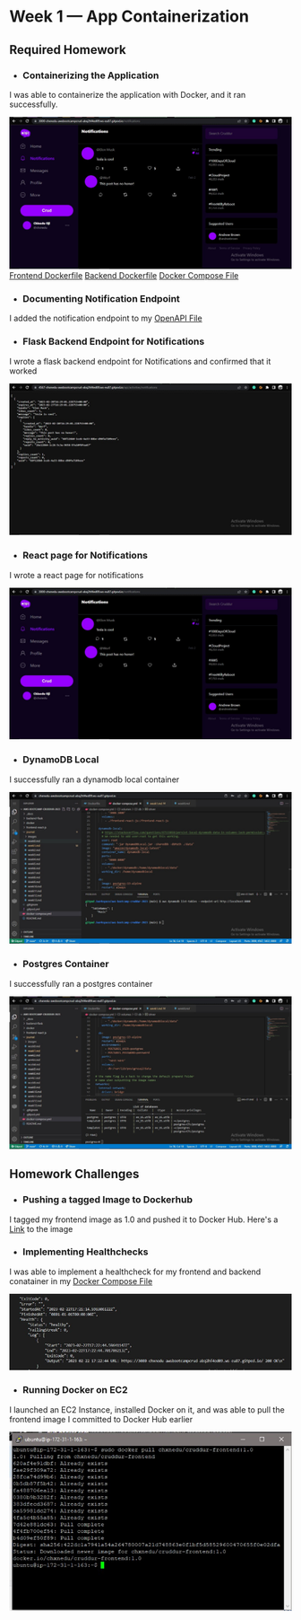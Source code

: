 # Week 1 — App Containerization

## Required Homework
- ### Containerizing the Application
I was able to containerize the application with Docker, and it ran successfully.

![Image](images/containerizedApp.jpg)
[Frontend Dockerfile](https://github.com/Chxnedu/aws-bootcamp-cruddur-2023/blob/main/frontend-react-js/Dockerfile)
[Backend Dockerfile](https://github.com/Chxnedu/aws-bootcamp-cruddur-2023/blob/main/backend-flask/Dockerfile)
[Docker Compose File](https://github.com/Chxnedu/aws-bootcamp-cruddur-2023/blob/main/docker-compose.yml)

- ### Documenting Notification Endpoint
I added the notification endpoint to my [OpenAPI File](https://github.com/Chxnedu/aws-bootcamp-cruddur-2023/blob/main/backend-flask/openapi-3.0.yml)

- ### Flask Backend Endpoint for Notifications
I wrote a flask backend endpoint for Notifications and confirmed that it worked

![Image](images/backendAPIendpoint.jpg)

- ### React page for Notifications
I wrote a react page for notifications

![Image](images/reactNotificationsPage.jpg)

- ### DynamoDB Local
I successfully ran a dynamodb local container

![Image](images/dynamodbLocal.jpg)


- ### Postgres Container
I successfully ran a postgres container

![Image](images/postgresContainer.jpg)

## Homework Challenges
- ### Pushing a tagged Image to Dockerhub
I tagged my frontend image as 1.0 and pushed it to Docker Hub. Here's a [Link](https://hub.docker.com/r/chxnedu/cruddur-frontend) to the image

- ### Implementing Healthchecks
I was able to implement a healthcheck for my frontend and backend conatainer in my [Docker Compose File](https://github.com/Chxnedu/aws-bootcamp-cruddur-2023/blob/main/docker-compose.yml)

![Image](images/healthcheck.jpg)

- ### Running Docker on EC2
I launched an EC2 Instance, installed Docker on it, and was able to pull the frontend image I committed to Docker Hub earlier

![Image](images/dockerPull.jpg)



